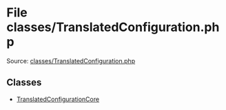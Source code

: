 File classes/TranslatedConfiguration.php
=========

Source: [classes/TranslatedConfiguration.php](https://github.com/PrestaShop/PrestaShop/blob/1.6.1.1/classes/TranslatedConfiguration.php)


Classes
-------

* [TranslatedConfigurationCore](class.TranslatedConfigurationCore.md)

